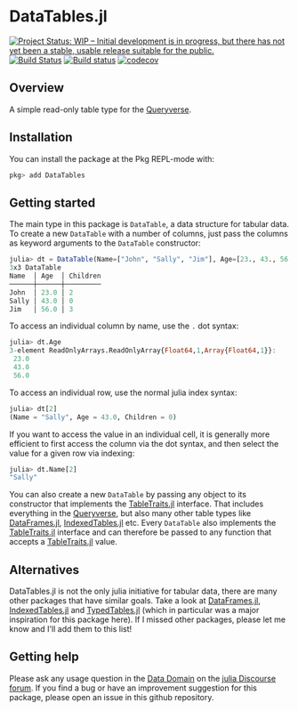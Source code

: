 # DataTables.jl

[![Project Status: WIP – Initial development is in progress, but there has not yet been a stable, usable release suitable for the public.](https://www.repostatus.org/badges/latest/wip.svg)](https://www.repostatus.org/#wip)
[![Build Status](https://travis-ci.com/queryverse/DataTables.jl.svg?branch=master)](https://travis-ci.com/queryverse/DataTables.jl)
[![Build status](https://ci.appveyor.com/api/projects/status/nxtbjw982bd7bby6/branch/master?svg=true)](https://ci.appveyor.com/project/queryverse/DataTables-jl/branch/master)
[![codecov](https://codecov.io/gh/queryverse/DataTables.jl/branch/master/graph/badge.svg)](https://codecov.io/gh/queryverse/DataTables.jl)

## Overview

A simple read-only table type for the [Queryverse](https://github.com/queryverse).

## Installation

You can install the package at the Pkg REPL-mode with:

```julia
pkg> add DataTables
```

## Getting started

The main type in this package is `DataTable`, a data structure for tabular data. To create a new `DataTable` with a number of columns, just pass the columns as keyword arguments to the `DataTable` constructor:

```julia
julia> dt = DataTable(Name=["John", "Sally", "Jim"], Age=[23., 43., 56.], Children=[2, 0, 3])
3x3 DataTable
Name  │ Age  │ Children
──────┼──────┼─────────
John  │ 23.0 │ 2
Sally │ 43.0 │ 0
Jim   │ 56.0 │ 3
```

To access an individual column by name, use the `.` dot syntax:

```julia
julia> dt.Age
3-element ReadOnlyArrays.ReadOnlyArray{Float64,1,Array{Float64,1}}:
 23.0
 43.0
 56.0
```

To access an individual row, use the normal julia index syntax:

```julia
julia> dt[2]
(Name = "Sally", Age = 43.0, Children = 0)
```

If you want to access the value in an individual cell, it is generally more efficient to first access the column via the dot syntax, and then select the value for a given row via indexing:

```julia
julia> dt.Name[2]
"Sally"
```

You can also create a new `DataTable` by passing any object to its constructor that implements the [TableTraits.jl](https://github.com/queryverse/TableTraits.jl) interface. That includes everything in the [Queryverse](https://www.queryverse.org/), but also many other table types like [DataFrames.jl](https://github.com/JuliaData/DataFrames.jl), [IndexedTables.jl](https://github.com/JuliaComputing/IndexedTables.jl) etc. Every `DataTable` also implements the [TableTraits.jl](https://github.com/queryverse/TableTraits.jl) interface and can therefore be passed to any function that accepts a [TableTraits.jl](https://github.com/queryverse/TableTraits.jl) value.

## Alternatives

DataTables.jl is not the only julia initiative for tabular data, there are many other packages that have similar goals. Take a look at [DataFrames.jl](https://github.com/JuliaData/DataFrames.jl), [IndexedTables.jl](https://github.com/JuliaComputing/IndexedTables.jl) and [TypedTables.jl](https://github.com/FugroRoames/TypedTables.jl) (which in particular was a major inspiration for this package here). If I missed other packages, please let me know and I'll add them to this list!

## Getting help

Please ask any usage question in the [Data Domain](https://discourse.julialang.org/c/domain/data) on the [julia Discourse forum](https://discourse.julialang.org/). If you find a bug or have an improvement suggestion for this package, please open an issue in this github repository.
